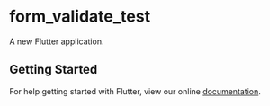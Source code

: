 # form_validate_test

A new Flutter application.

## Getting Started

For help getting started with Flutter, view our online
[documentation](https://flutter.io/).
